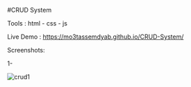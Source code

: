 
#CRUD System

Tools : html - css - js

Live Demo : https://mo3tassemdyab.github.io/CRUD-System/

Screenshots:

1-

![crud1](https://github.com/user-attachments/assets/c11e60fd-54bc-4a90-9d17-193053c1741d)
